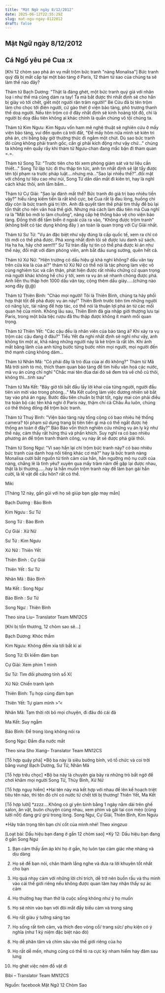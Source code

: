 ```yaml
---
title: "Mật Ngữ ngày 8/12/2012"
date: 2025-06-12T22:55:29Z
slug: mat-ngu-ngay-8122012
draft: false
---
```


## Mật Ngữ ngày 8/12/2012

## Cá Ngố yêu pé Cua :x

[Khi 12 chòm sao phá án vụ mất trộm bức tranh "nàng Monalisa"]
Bức tranh quý đã bị mất cắp tại một bảo tàng ở Paris, 12 thám tử sao của chúng ta sẽ làm thế nào đây?
 

 
Thám tử Bạch Dương: "Thật là đáng ghét, một bức tranh quý giá với nhân loạ
i như thế mà cũng dám ra tay! Ta mà bắt được thì nhất định sẽ cho hắn bị giày vò tới chết, giết một người răn trăm người!" Bé Cừu đã bị tên trộm làm cho chọc tới điên người, cứ gào thét ở viện bảo tàng, phô trương thanh thế doạ người. Nếu tên trộm có ở đây nhất định sẽ kinh hoảng tột độ, chỉ là người bị doạ đầu tiên không ai khác chính là quần chúng vô tội chúng ta.
 
Thám tử Kim Ngưu: Kim Ngưu vốn ham mê nghệ thuật sẽ nghiên cứu ở mấy viện bảo tàng, vui đến quên cả trời đất, "Để mấy hôm nữa mình sẽ kiên trì phá án, chi bằng bây giờ thưởng thức đi ngắm một chút. Dù sao bức tranh đó cũng không phải tranh gốc, cần gì phải kích động như vậy chứ..." chúng ta không nên quấy rầy khi thám tử Ngưu-chan đang mắc bận đi tham quan =.=.
 
Thám tử Song Tử: "Trước tiên cho tôi xem phòng giám sát và tư liệu cần thiết..." Song Tử lập tức đi thu thập tin tức, anh tin nhất định sẽ lật tẩy được tên tội phạm ra trước pháp luật....nhưng mà..."Sao lại nhiều thế?"..đối mặt với chồng tư liệu cao như núi, Song Tử dần dần mất đi kiên trì, hay là nghĩ cách khác thôi, anh lẩm bẩm...
 
Thám tử Cự Giải: "Sao lại đánh mất thế? Bức tranh đó giá trị bao nhiêu tiền vậy?" hiểu rằng kiếm tiền là rất khổ cực, bé Cua rất là đau lòng, huống chi đây còn là bức tranh giá trị lớn. Anh đã quyết tâm thề phải tìm thấy để bù lại tổn thất cho nền văn hoá thế giới. Nhưng mà cách làm đầu tiên mà Cua nghĩ ra là "Mất bò mới lo làm chuồng", nâng cấp hệ thống bảo vệ cho viện bảo tàng. Đồng thời đề tấm biển ở ngoài cửa ra vào, "Không được trộm tranh" (không biết có tác dụng không đây ) an toàn là quan trọng với Cự Giải nhất.
 
Thám tử Sư Tử: "Vụ án đặc biệt như vậy đúng là cấp quốc tế, xem ra chỉ có tôi mới có thể phá được. Phá xong nhất định tôi sẽ được lưu danh sử sách. Ha ha ha, hãy chờ xem!!!" Sư Tử tràn đầy tự tin có thể phá được kì án như thế này, đối mặt với đám phóng viên, anh bắt đầu sung sướng, quên hết cả.
 
Thám tử Xử Nữ: "Hiện trường có dấu hiệu gì khả nghi không? dấu vân tay trên cửa kia là của ai?" thám tử Xử Nữ có thể nói là tác phong làm việc vô cùng nghiêm túc và cẩn thận, phát hiện được rất nhiều chứng cứ quan trọng mà người khác không hề chú ý tới, xem ra vụ án sẽ nhanh chóng được phá. Anh liền thu thập hơn 1000 dấu vân tay, cộng thêm dấu giày.....(chừng nào xong đây @,@)
 
Thám tử Thiên Bình: "Chào mọi người! Tôi là Thiên Bình, chúng ta hãy phối hợp thật tốt để phá được vụ án này!" Thiên Bình trước tiên tìm những người có năng lực, tài năng để hợp tác, có thể nói là thuận lợi phá án từ các mối quan hệ của mình. Không lâu sau, Thiên Bình đã gia nhập giới thượng lưu tại Paris, trong một bữa tiệc rượu đã thu thập được không ít manh mối quan trọng.
 
Thám tử Thiên Yết: "Các cậu đều là nhân viên của bảo tàng à? Khi xảy ra vụ trộm các cậu đang ở đâu?" Tiểu Yết đa nghi nhất định sẽ nghĩ như vậy, anh không tin một ai, khả năng những người này là kẻ trộm là rất lớn. Khi ánh mắt băng lãnh của anh từng bước từng bước nhìn mọi người, mọi người đến thở mạnh cũng không dám...
 
Thám tử Nhân Mã: "Có phải đây là trò đùa của ai đó không?" Thám tử Mã Mã trời sinh tò mò, thích tham quan bảo tàng để tìm hiểu văn hoá các nước, mà vụ án cũng chỉ nghĩ "Chắc mai tên đùa dai đó sẽ đem trả về chỗ cũ thôi, không thì...tính sau"
 
Thám tử Ma Kết: "Bây giờ tôi bắt đầu lấy lời khai của từng người, người đầu tiên xin mời vào trong phòng..." Ma Kết cuồng làm việc đương nhiên sẽ bắt tay vào phá án ngay. Bước đầu tiên chuẩn bị thật tốt, ngày mai còn phải điều tra toàn bộ các tên khả nghi ở Paris này, thậm chí cả Châu Âu luôn, chúng có thể thông đồng để trộm bức tranh.
 
Thám tử Thuỷ Bình: "Viện bảo tàng này tổng cộng có bao nhiêu hệ thống camera? tội phạm sử dụng trang bị tiên tiến gì mà có thể ngắt được hệ thống an toàn ở đây?" Bảo Bảo vốn thích nghiên cứu những vụ án ly kỳ như thế này, cảm thấy rất hứng thú và phấn khích. Suy nghĩ ra có bao nhiêu phương án để trộm tranh thành công, vụ này ắt sẽ được phá giải thôi.
 
Thám tử Song Ngư: "Vì sao hắn lại chỉ trộm bức tranh này? có bao nhiêu bức tranh của danh hoạ nổi tiếng khác cơ mà?" hay là bức tranh nàng Monalisa cười bắt nguồn từ tình cảm của hắn, hắn ngưỡng mộ nụ cười của nàng, chẳng lẽ là tình yêu? xuyên qua mấy trăm năm để gặp lại được nhau, thật là bi thương......hay là hắn muốn trộm tranh này để làm bạn gái hắn cười, là lễ vật để cầu hôn? rất có thể.
 
Miki
 
 
 
 
[Tháng 12 này, gần gũi với họ sẽ giúp bạn gặp may mắn]

 
Bạch Dương : Bảo Bình
 
Kim Ngưu : Sư Tử
 
Song Tử : Bảo Bình
 
Cự Giải : Xử Nữ
 
Sư Tử : Kim Ngưu
 
Xử Nữ : Thiên Yết
 
Thiên Bình : Cự Giải
 
Thiên Yết : Sư Tử
 
Nhân Mã : Bảo Bình
 
Ma Kết : Song Ngư
 
Bảo Bình : Sư Tử
 
Song Ngư : Thiên Bình
 
Theo sina
Liu– Translator Team MN12CS
 
 
 
 
[Khi bị tổn thương, 12 chòm sao sẽ…]
 

 
Bạch Dương: Khóc thầm
 
Kim Ngưu: Không đếm xỉa tới bất kì ai
 
Song Tử: Đi kiếm đám bạn 
 
Cự Giải: Xem phim 1 mình
 
Sư Tử: Tìm đối phương tính sổ X(
 
Xử Nữ: Chiến tranh lạnh
 
Thiên Bình: Tụ họp cùng đám bạn
 
Thiên Yết: Tự giam mình >”<
 
Nhân Mã: Tạm thời rời bỏ mọi chuyện, đi đâu đó cái đã
 
Ma Kết: Suy ngẫm
 
Bảo Bình: Để trong lòng không nói ra
 
Song Ngư: Đầm đìa nước mắt 
 
Theo sina
Sho Xiang– Translator Team MN12CS
 
 
 
 
[Tổ hợp quậy phá]
*Bộ ba này là siêu bướng bỉnh, vô tổ chức và coi trời bằng vung!
Bạch Dương, Sư Tử, Nhân Mã
 
[Tổ hợp trêu chọc]
*Bộ ba này là chuyên gia bày ra những trò bất ngờ để chơi khăm mọi người
Song Tử, Thủy Bình, Xử Nữ
 

 
[Tổ hợp nguy hiểm]
*Hai tên này mà kết hợp với nhau để lên kế hoạch triệt tiêu tên nào, thì tên đó chỉ có nước từ chết tới bị thương!
Thiên Yết, Ma Kết
 
[Tổ hợp lười]
*zzzz….Không có gì yên bình bằng 1 ngày nằm dài trên ghế salon, ăn vặt, buôn chuyện cùng nhau, xem phim và gãi tai con mèo (cũng lười nốt) đang grừ grừ trong lòng.
Song Ngư, Cự Giải, Thiên Bình, Kim Ngưu
 
*Hãy trân trọng tên bạn chí cốt của mình nhé! 
Theo xingzuo
 
 
 
[Loạt bài: Dấu hiệu bạn đang ở gần 12 chòm sao]
*Kỳ 12: Dấu hiệu bạn đang ở gần Song Ngư
 

 
1. Bạn cảm thấy ấm áp khi họ ở gần, họ luôn tạo cảm giác nhẹ nhàng và dịu dàng
 
2. Họ sẽ để bạn nói, chân thành lắng nghe và đưa ra lời khuyên tốt nhất cho bạn
 
3. Họ quá nhạy cảm với những lời chỉ trích, dễ trở nên buồn rầu và thu mình vào cái thế giới riêng nếu không được quan tâm hay nhận thấy sự ác cảm
 
4. Họ thường hay than thở là cuộc sống không như ý họ muốn
 
5. Họ sẽ nhìn vào bạn với đôi mắt đầy biểu cảm và trong sáng
 
6. Họ rất giàu ý tưởng sáng tạo
 
7. Họ sống rất tình cảm, và thích đeo vòng cổ/ trang sức/ phụ kiện có ý nghĩa (như 1 kỷ niệm đặc biệt nào đó)
 
8. Họ dễ phân tâm và chìm sâu vào thế giới riêng của họ
 
9. Họ rất dễ mến, nhưng cũng có thể tỏ ra cực kỳ nham hiểm hay đâm sau lưng
 
10. Họ ghét việc ném đồ vật đi
 
Bibi – Translator Team MN12CS
 
Nguồn: facebook Mật Ngữ 12 Chòm Sao